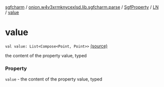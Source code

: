 [sgfcharm](../../../index.md) / [onion.w4v3xrmknycexlsd.lib.sgfcharm.parse](../../index.md) / [SgfProperty](../index.md) / [LN](index.md) / [value](./value.md)

# value

`val value: List<Compose<Point, Point>>` [(source)](https://github.com/w4v3/sgfcharm/tree/master/sgfcharm/src/main/java/onion/w4v3xrmknycexlsd/lib/sgfcharm/parse/SgfTree.kt#L144)

the content of the property value, typed

### Property

`value` - the content of the property value, typed